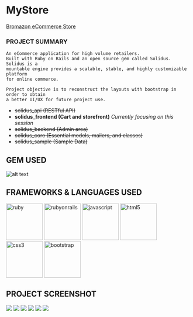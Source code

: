 # MyStore

[Bromazon eCommerce Store](https://bromazon.herokuapp.com/ "Bromazon")

### PROJECT SUMMARY

```
An eCommerce application for high volume retailers. 
Built with Ruby on Rails and an open source gem called Solidus. Solidus is a 
mountable engine provides a scalable, stable, and highly customizable platform
for online commerce.

Project objective is to reconstruct the layouts with bootstrap in order to obtain
a better UI/UX for future project use.
```

- ~~solidus_api (RESTful API)~~
- **solidus_frontend (Cart and storefront)** *Currently focusing on this session*
- ~~solidus_backend (Admin area)~~
- ~~solidus_core (Essential models, mailers, and classes)~~
- ~~solidus_sample (Sample Data)~~

## GEM USED

![alt text](http://baronkwan.github.io/assets/images/projects/logo/logo-gem-solidus.png "gem-solidus")

## FRAMEWORKS & LANGUAGES USED

<img src="http://baronkwan.github.io/assets/images/projects/logo/logo-ruby.png" alt="ruby" width="100"/>
<img src="http://baronkwan.github.io/assets/images/projects/logo/logo-rubyonrails.png" alt="rubyonrails" width="100"/>
<img src="http://baronkwan.github.io/assets/images/projects/logo/logo-javascript.png" alt="javascript" width="100"/>
<img src="http://baronkwan.github.io/assets/images/projects/logo/logo-html5.png" alt="html5" width="100"/>
<img src="http://baronkwan.github.io/assets/images/projects/logo/logo-css3.png" alt="css3" width="100"/>
<img src="http://baronkwan.github.io/assets/images/projects/logo/logo-bootstrap.png" alt="bootstrap" width="100"/>


## PROJECT SCREENSHOT

<img src="http://baronkwan.github.io/assets/images/projects/screenshots/myStore-1.png"/>

<img src="http://baronkwan.github.io/assets/images/projects/screenshots/myStore-1.png"/>

<img src="http://baronkwan.github.io/assets/images/projects/screenshots/myStore-3.png"/>

<img src="http://baronkwan.github.io/assets/images/projects/screenshots/myStore-4.png"/>

<img src="http://baronkwan.github.io/assets/images/projects/screenshots/myStore-5.png"/>

<img src="http://baronkwan.github.io/assets/images/projects/screenshots/myStore-6.png"/>

